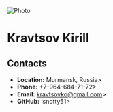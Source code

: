 ![Photo](E:\project\cvphoto.png)
# **Kravtsov Kirill**
## **Contacts**
* **Location:** Murmansk, Russia>
* **Phone:** +7-964-684-71-72>
* **Email:** kravtsovko@gmail.com>
* **GitHub:** lsnotty51>